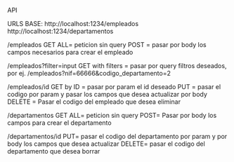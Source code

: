 API

URLS BASE:
http://localhost:1234/empleados
http://localhost:1234/departamentos

/empleados
GET ALL= peticion sin query
POST = pasar por body los campos necesarios para crear el empleado


/empleados?filter=input
GET with filters = pasar por query filtros deseados, por ej. /empleados?nif=66666&codigo_departamento=2

/empleados/id
GET by ID = pasar por param el id deseado
PUT = pasar el codigo por param y pasar los campos que desea actualizar por body
DELETE = Pasar el codigo del empleado que desea eliminar


/departamentos
GET ALL= peticion sin query
POST= Pasar por body los campos para crear el departamento

/departamentos/id
PUT= pasar el codigo del departamento por param y por body los campos que desea actualizar
DELETE= pasar el codigo del departamento que desea borrar
